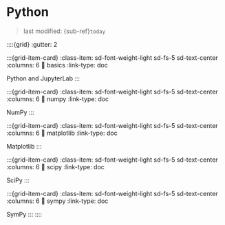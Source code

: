 # Python
> last modified: {sub-ref}`today`


::::{grid}
:gutter: 2

:::{grid-item-card}
:class-item: sd-font-weight-light sd-fs-5 sd-text-center
:columns: 6
:link: basics
:link-type: doc

Python and JupyterLab
:::

:::{grid-item-card}
:class-item: sd-font-weight-light sd-fs-5 sd-text-center
:columns: 6
:link: numpy
:link-type: doc

NumPy
:::

:::{grid-item-card}
:class-item: sd-font-weight-light sd-fs-5 sd-text-center
:columns: 6
:link: matplotlib
:link-type: doc

Matplotlib
:::

:::{grid-item-card}
:class-item: sd-font-weight-light sd-fs-5 sd-text-center
:columns: 6
:link: scipy
:link-type: doc

SciPy
:::

:::{grid-item-card}
:class-item: sd-font-weight-light sd-fs-5 sd-text-center
:columns: 6
:link: sympy
:link-type: doc

SymPy
:::
::::